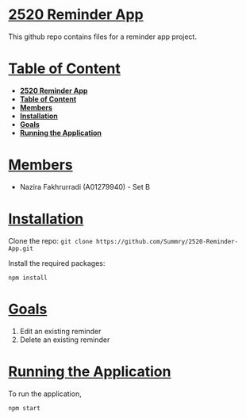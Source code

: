 # <ins>**2520 Reminder App**</ins>

This github repo contains files for a reminder app project.

# <ins>**Table of Content**</ins>
- [**2520 Reminder App**](#2520-reminder-app)
- [**Table of Content**](#table-of-content)
- [**Members**](#members)
- [**Installation**](#installation)
- [**Goals**](#goals)
- [**Running the Application**](#running-the-application)

# <ins>**Members**</ins>

- Nazira Fakhrurradi (A01279940) - Set B

# <ins>**Installation**</ins>

Clone the repo: `git clone https://github.com/Summry/2520-Reminder-App.git`

Install the required packages:

```
npm install
```

# <ins>**Goals**</ins>

1. Edit an existing reminder
2. Delete an existing reminder

# <ins>**Running the Application**</ins>

To run the application,

```
npm start
```
